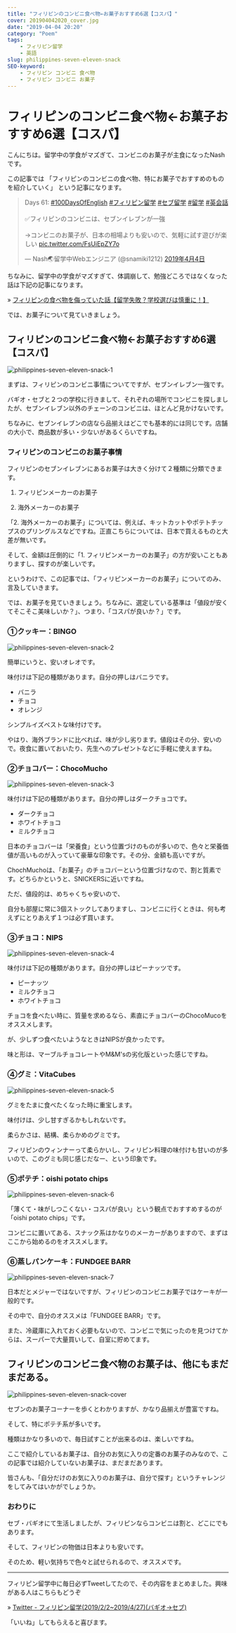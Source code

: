 ```yaml
---
title: "フィリピンのコンビニ食べ物←お菓子おすすめ6選【コスパ】"
cover: 201904042020_cover.jpg
date: "2019-04-04 20:20"
category: "Poem"
tags:
    - フィリピン留学
    - 英語
slug: philippines-seven-eleven-snack
SEO-keyword:
    - フィリピン コンビニ 食べ物
    - フィリピン コンビニ お菓子
---
```


# フィリピンのコンビニ食べ物←お菓子おすすめ6選【コスパ】

こんにちは。留学中の学食がマズぎて、コンビニのお菓子が主食になったNashです。

この記事では
「フィリピンのコンビニの食べ物、特にお菓子でおすすめのものを紹介していく」
という記事になります。

<blockquote class="twitter-tweet" data-lang="ja"><p lang="ja" dir="ltr">Days 61: <a href="https://twitter.com/hashtag/100DaysOfEnglish?src=hash&amp;ref_src=twsrc%5Etfw">#100DaysOfEnglish</a> <a href="https://twitter.com/hashtag/%E3%83%95%E3%82%A3%E3%83%AA%E3%83%94%E3%83%B3%E7%95%99%E5%AD%A6?src=hash&amp;ref_src=twsrc%5Etfw">#フィリピン留学</a> <a href="https://twitter.com/hashtag/%E3%82%BB%E3%83%96%E7%95%99%E5%AD%A6?src=hash&amp;ref_src=twsrc%5Etfw">#セブ留学</a> <a href="https://twitter.com/hashtag/%E7%95%99%E5%AD%A6?src=hash&amp;ref_src=twsrc%5Etfw">#留学</a> <a href="https://twitter.com/hashtag/%E8%8B%B1%E4%BC%9A%E8%A9%B1?src=hash&amp;ref_src=twsrc%5Etfw">#英会話</a><br><br>✅フィリピンのコンビニは、セブンイレブンが一強<br><br>→コンビニのお菓子が、日本の相場よりも安いので、気軽に試す遊びが楽しい <a href="https://t.co/FsUiEpZY7o">pic.twitter.com/FsUiEpZY7o</a></p>&mdash; Nash🌏留学中Webエンジニア (@snamiki1212) <a href="https://twitter.com/snamiki1212/status/1113843115696115712?ref_src=twsrc%5Etfw">2019年4月4日</a></blockquote>
<script async src="https://platform.twitter.com/widgets.js" charset="utf-8"></script>

ちなみに、留学中の学食がマズすぎて、体調崩して、勉強どころではなくなった話は下記の記事になります。

» [フィリピンの食べ物を侮っていた話【留学失敗？学校選びは慎重に！】](./philippines-baguio-pines-food)

では、お菓子について見ていきましょう。

## フィリピンのコンビニ食べ物←お菓子おすすめ6選【コスパ】

![philippines-seven-eleven-snack-1](./201904042020_1.jpg)

まずは、フィリピンのコンビニ事情についてですが、セブンイレブン一強です。

バギオ・セブと２つの学校に行きまして、それぞれの場所でコンビニを探しましたが、セブンイレブン以外のチェーンのコンビニは、ほとんど見かけないです。

ちなみに、セブンイレブンの店なら品揃えはどこでも基本的には同じです。店舗の大小で、商品数が多い・少ないがあるくらいですね。



### フィリピンのコンビニのお菓子事情

フィリピンのセブンイレブンにあるお菓子は大きく分けて２種類に分類できます。

1. フィリピンメーカーのお菓子

2. 海外メーカーのお菓子

「2. 海外メーカーのお菓子」については、例えば、キットカットやポテトチップスのプリングルスなどですね。正直こちらについては、日本で買えるものと大差が無いです。

そして、金額は圧倒的に「1. フィリピンメーカーのお菓子」の方が安いこともありますし、探すのが楽しいです。

というわけで、この記事では、「フィリピンメーカーのお菓子」についてのみ、言及していきます。



では、お菓子を見ていきましょう。ちなみに、選定している基準は「値段が安くてそこそこ美味しいか？」、つまり、「コスパが良いか？」です。



### ①クッキー：BINGO

![philippines-seven-eleven-snack-2](./201904042020_2.jpg)

簡単にいうと、安いオレオです。

味付けは下記の種類があります。自分の押しはバニラです。

- バニラ
- チョコ
- オレンジ

シンプルイズベストな味付けです。

やはり、海外ブランドに比べれば、味が少し劣ります。値段はその分、安いので。夜食に置いておいたり、先生へのプレゼントなどに手軽に使えますね。



### ②チョコバー：ChocoMucho

![philippines-seven-eleven-snack-3](./201904042020_3.jpg)

味付けは下記の種類があります。自分の押しはダークチョコです。

- ダークチョコ
- ホワイトチョコ
- ミルクチョコ

日本のチョコバーは「栄養食」という位置づけのものが多いので、色々と栄養価値が高いものが入っていて豪華な印象です。その分、金額も高いですが。

ChochMuchoは、「お菓子」のチョコバーという位置づけなので、割と質素です。どちらかというと、SNICKERSに近いですね。

ただ、値段的は、めちゃくちゃ安いので、

自分も部屋に常に3個ストックしてありますし、コンビニに行くときは、何も考えずにとりあえず１つは必ず買います。



### ③チョコ：NIPS

![philippines-seven-eleven-snack-4](./201904042020_4.jpg)

味付けは下記の種類があります。自分の押しはピーナッツです。

- ピーナッツ
- ミルクチョコ
- ホワイトチョコ

チョコを食べたい時に、質量を求めるなら、素直にチョコバーのChocoMucoをオススメします。

が、少しずつ食べたいようなときはNIPSが良かったです。

味と形は、マーブルチョコレートやM&M'sの劣化版といった感じですね。



### ④グミ：VitaCubes

![philippines-seven-eleven-snack-5](./201904042020_5.jpg)

グミをたまに食べたくなった時に重宝します。

味付けは、少し甘すぎるかもしれないです。

柔らかさは、結構、柔らかめのグミです。

フィリピンのウィンナーって柔らかいし、フィリピン料理の味付けも甘いのが多いので、このグミも同じ感じだなー、という印象です。


### ⑤ポテチ：oishi potato chips

![philippines-seven-eleven-snack-6](./201904042020_6.jpg)

「薄くて・味がしつこくない・コスパが良い」という観点でおすすめするのが「oishi potato chips」です。

コンビニに置いてある、スナック系はかなりのメーカーがありますので、まずはここから始めるのをオススメします。





### ⑥蒸しパンケーキ：FUNDGEE BARR

![philippines-seven-eleven-snack-7](./201904042020_7.jpg)

日本だとメジャーではないですが、フィリピンのコンビニお菓子ではケーキが一般的です。

その中で、自分のオススメは「FUNDGEE BARR」です。

また、冷蔵庫に入れておく必要もないので、コンビニで気にったのを見つけてからは、スーパーで大量買いして、自室に貯めてます。



## フィリピンのコンビニ食べ物のお菓子は、他にもまだまだある。

![philippines-seven-eleven-snack-cover](./201904042020_cover.jpg)

セブンのお菓子コーナーを歩くとわかりますが、かなり品揃えが豊富ですね。

そして、特にポテチ系が多いです。

種類はかなり多いので、毎日試すことが出来るのは、楽しいですね。

ここで紹介しているお菓子は、自分のお気に入りの定番のお菓子のみなので、この記事では紹介していないお菓子は、まだまだあります。

皆さんも、「自分だけのお気に入りのお菓子は、自分で探す」というチャレンジをしてみてはいかがでしょうか。

### おわりに

セブ・バギオにて生活しましたが、フィリピンならコンビニは割と、どこにでもあります。

そして、フィリピンの物価は日本よりも安いです。

そのため、軽い気持ちで色々と試せられるので、オススメです。

---

フィリピン留学中に毎日必ずTweetしてたので、その内容をまとめました。興味がある人はこちらもどうぞ

» [Twitter - フィリピン留学(2019/2/2~2019/4/27)(バギオ→セブ)](https://twitter.com/i/moments/1108015112575541249)

「いいね」してもらえると喜びます。


